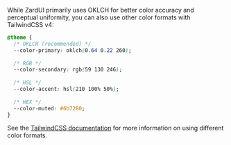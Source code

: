 While ZardUI primarily uses OKLCH for better color accuracy and perceptual uniformity, you can also use other color formats with TailwindCSS v4:

```css
@theme {
  /* OKLCH (recommended) */
  --color-primary: oklch(0.64 0.22 260);
  
  /* RGB */
  --color-secondary: rgb(59 130 246);
  
  /* HSL */
  --color-accent: hsl(210 100% 50%);
  
  /* HEX */
  --color-muted: #6b7280;
}
```

See the [TailwindCSS documentation](https://tailwindcss.com/docs/colors) for more information on using different color formats.